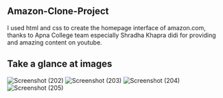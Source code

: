 ## Amazon-Clone-Project
I used html and css to create the homepage interface of amazon.com, thanks to Apna College team especially Shradha Khapra didi for providing and amazing content on youtube.

## Take a glance at images
![Screenshot (202)](https://github.com/vishaljaiswar888/Amazon-Clone-Project/assets/102510153/0346bd98-5236-468b-835b-100bbe8880e2)
![Screenshot (203)](https://github.com/vishaljaiswar888/Amazon-Clone-Project/assets/102510153/0874e3e2-4b1c-4ac1-a4aa-e2969c69ef32)
![Screenshot (204)](https://github.com/vishaljaiswar888/Amazon-Clone-Project/assets/102510153/2a6d6bb5-9e94-4cfe-a2b0-5cae39ac583a)
![Screenshot (205)](https://github.com/vishaljaiswar888/Amazon-Clone-Project/assets/102510153/9fffb65e-afb0-4663-8a15-f8205be59fd6)
